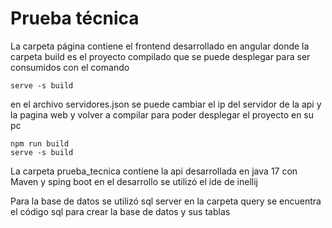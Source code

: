 # Prueba técnica 

La carpeta página contiene el frontend desarrollado en angular donde la carpeta build es el proyecto compilado que se puede desplegar para ser consumidos con el comando

    serve -s build

en el archivo servidores.json se puede cambiar el ip del servidor de la api y la pagina web y volver a compilar para poder desplegar el proyecto en su pc

	npm run build 
	serve -s build

La carpeta prueba_tecnica contiene la api desarrollada en java 17 con Maven y sping boot en el desarrollo se utilizó el ide de inellij 

Para la base de datos se utilizó sql server en la carpeta query se encuentra el código sql para crear la base de datos y sus tablas

